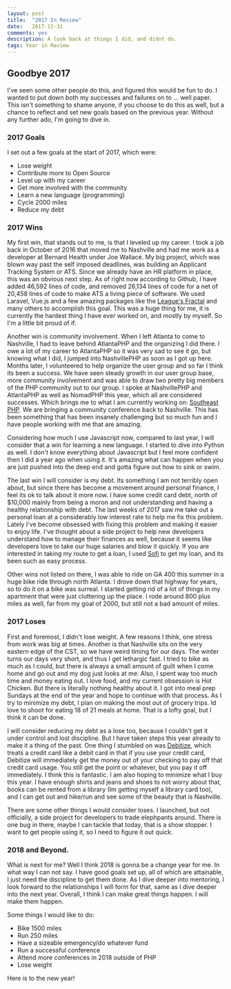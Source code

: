 ```yaml
---
layout: post
title:  "2017 In Review"
date:   2017-12-31
comments: yes
description: A look back at things I did, and didnt do.
tags: Year in Review
---
```


## Goodbye 2017

I've seen some other people do this, and figured this would be fun to do. I wanted to put down both my successes and failures on to ... well 
paper. This isn't something to shame anyone, if you choose to do this as well, but a chance to reflect and set new goals based on the previous year.
Without any further ado, I'm going to dive in. 

### 2017 Goals

I set out a few goals at the start of 2017, which were:

* Lose weight
* Contribute more to Open Source
* Level up with my career
* Get more involved with the community
* Learn a new language (programming)
* Cycle 2000 miles
* Reduce my debt

### 2017 Wins

My first win, that stands out to me, is that I leveled up my career. I took a job back in October of 2016 that moved me to Nashville and 
had me work as a developer at Bernard Health under Joe Wallace. My big project, which was blown way past the self imposed deadlines, was building an 
Applicant Tracking System or ATS. Since we already have an HR platform in place, this was an obvious next step. As of right now according to Github, I have added
46,592 lines of code, and removed 26,134 lines of code for a net of 20,458 lines of code to make ATS a living piece of software. We used Laravel, Vue.js and a few amazing
packages like the [League's Fractal](https://fractal.thephpleague.com/) and many others to accomplish this goal. This was a huge thing for me, it is currently the hardest thing
I have ever worked on, and mostly by myself. So I'm a little bit proud of if. 

Another win is community involvement. When I left Atlanta to come to Nashville, I had to leave behind AtlantaPHP and the organizing I did there. I owe a lot of my career
to AtlantaPHP so it was very sad to see it go, but knowing what I did, I jumped into NashvillePHP as soon as I got up here. Months later, I volunteered to help organize the user group and so far I think
its been a success. We have seen steady growth in our user group base, more community involvement and was able to draw two pretty big members of the PHP community out to our group.
I spoke at NashvillePHP and AtlantaPHP as well as NomadPHP this year, which all are considered successes. Which brings me to what I am currently working on: [Southeast PHP](https://southeastphp.com).
We are bringing a community conference back to Nashville. This has been something that has been insanely challenging but so much fun and I have people working with me that are amazing.

Considering how much I use Javascript now, compared to last year, I will consider that a win for learning a new language. I started to dive into Python as well. I don't know everything about 
Javascript but I feel more confident then I did a year ago when using it. It's amazing what can happen when you are just pushed into the deep end and gotta figure out how to sink or swim.

The last win I will consider is my debt. Its something I am not terribly open about, but since there has become a movement around personal finance, I feel its ok to talk about it more now. 
I have some credit card debt, north of $10,000 mainly from being a moron and not understanding and having a healthy relationship with debt. The last weeks of 2017 saw me take out a personal loan
at a considerably low interest rate to help me fix this problem. Lately I've become obsessed with fixing this problem and making it easier to enjoy life. I've thought about a side project to help new developers
understand how to manage their finances as well, because it seems like developers love to take our huge salaries and blow it quickly. If you are interested in taking my route to get a loan, I used [Sofi](www.sofi.com/refer/620657) to get
my loan, and its been such as easy process. 

Other wins not listed on there, I was able to ride on GA 400 this summer in a huge bike ride through north Atlanta. I drove down that highway for years, so to do it on a bike was surreal. I started getting rid of a lot 
of things in my apartment that were just cluttering up the place. I rode around 800 plus miles as well, far from my goal of 2000, but still not a bad amount of miles.

### 2017 Loses

First and foremost, I didn't lose weight. A few reasons I think, one stress from work was big at times. Another is that Nashville sits on the very eastern edge of the CST, so we have 
weird timing for our days. The winter turns our days very short, and thus I get lethargic fast. I tried to bike as much as I could, but there is always a small amount of guilt when I come home and go out and my dog just 
looks at me. Also, I spent way too much time and money eating out. I love food, and my current obsession is Hot Chicken. But there is literally nothing healthy about it. 
I got into meal prep Sundays at the end of the year and hope to continue with that process. As I try to minimize my debt, I plan on making the most out of grocery trips. Id love to shoot for eating 18 of 21 meals at home.
That is a lofty goal, but I think it can be done. 

I will consider reducing my debt as a lose too, because I couldn't get it under control and lost discipline. But I have taken steps this year already to make it a thing of the past. 
One thing I stumbled on was [Debitize](https://debitize.com), which treats a credit card like a debit card in that if you use your credit card, Debitize will immediately get the money out of your checking to pay off that credit card usage. You 
still get the point or whatever, but you pay it off immediately. I think this is fantastic. I am also hoping to minimize what I buy this year. I have enough shirts and jeans and shoes to not worry about that, books can be rented from a library (Im getting myself a library
card too), and I can get out and hike/run and see some of the beauty that is Nashville.

There are some other things I would consider loses. I launched, but not officially, a side project for developers to trade elephpants around. There is one bug in there, maybe I can tackle that today, that is a show stopper. I want to get people using it, so I need to figure it out quick.


### 2018 and Beyond. 

What is next for me? Well I think 2018 is gonna be a change year for me. In what way I can not say. I have good goals set up, all of which are attainable, I just need the discipline to get them done. As I dive deeper into mentoring, I look forward to the relationships I will form
for that, same as I dive deeper into the next year. Overall, I think I can make great things happen. I will make them happen.

Some things I would like to do:

* Bike 1500 miles
* Run 250 miles
* Have a sizeable emergency/do whatever fund
* Run a successful conference
* Attend more conferences in 2018 outside of PHP
* Lose weight

Here is to the new year! 

